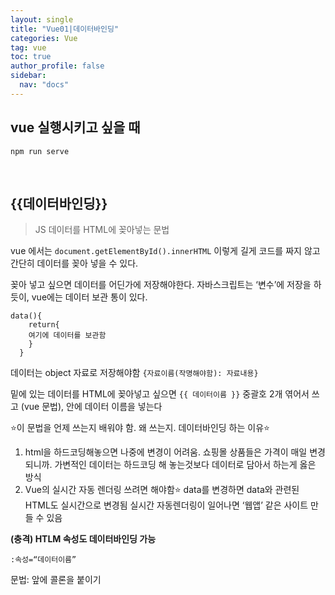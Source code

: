 ```yaml
---
layout: single
title: "Vue01|데이터바인딩"
categories: Vue
tag: vue
toc: true
author_profile: false
sidebar:
  nav: "docs"
---
```


## vue 실행시키고 싶을 때

```
npm run serve
```
<br />

## {{데이터바인딩}}
>JS 데이터를 HTML에 꽂아넣는 문법

vue 에서는
`document.getElementById().innerHTML`
이렇게 길게 코드를 짜지 않고 간단히 데이터를 꽂아 넣을 수 있다.

꽂아 넣고 싶으면 데이터를 어딘가에 저장해야한다. 자바스크립트는 ‘변수’에 저장을 하듯이, vue에는 데이터 보관 통이 있다.
```
data(){
    return{
	여기에 데이터를 보관함
	}
  }
```
데이터는 object 자료로 저장해야함 `{자료이름(작명해야함): 자료내용}`

밑에 있는 데이터를 HTML에 꽂아넣고 싶으면 `{{ 데이터이름 }}`
중괄호 2개 엮어서 쓰고 (vue 문법), 안에 데이터 이름을 넣는다

⭐️이 문법을 언제 쓰는지 배워야 함. 왜 쓰는지.
데이터바인딩 하는 이유⭐️
1. html을 하드코딩해놓으면 나중에 변경이 어려움.
	쇼핑몰 상품들은 가격이 매일 변경되니까.
	가변적인 데이터는 하드코딩 해 놓는것보다 데이터로 담아서 하는게 옳은 방식
2. Vue의 실시간 자동 렌더링 쓰려면 해야함⭐️
	data를 변경하면 data와 관련된 HTML도 실시간으로 변경됨
	실시간 자동렌더링이 일어나면 ‘웹앱’ 같은 사이트 만들 수 있음

**(충격) HTLM 속성도 데이터바인딩 가능**
```
:속성=“데이터이름” 
```
문법: 앞에 콜론을 붙이기
